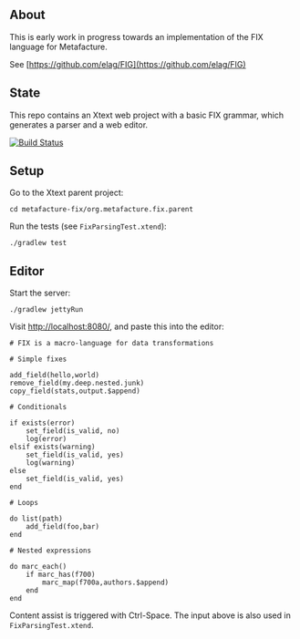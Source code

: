 About
-----

This is early work in progress towards an implementation of the FIX language for Metafacture.

See [https://github.com/elag/FIG](https://github.com/elag/FIG)

State
-----

This repo contains an Xtext web project with a basic FIX grammar, which generates a parser and a web editor.

[![Build Status](https://travis-ci.org/metafacture/metafacture-fix.svg?branch=master)](https://travis-ci.org/metafacture/metafacture-fix)

Setup
-----

Go to the Xtext parent project:

`cd metafacture-fix/org.metafacture.fix.parent`

Run the tests (see `FixParsingTest.xtend`):

`./gradlew test`

Editor
------

Start the server:

`./gradlew jettyRun`

Visit [http://localhost:8080/](http://localhost:8080/), and paste this into the editor:

```
# FIX is a macro-language for data transformations
			
# Simple fixes

add_field(hello,world)
remove_field(my.deep.nested.junk)
copy_field(stats,output.$append)

# Conditionals

if exists(error)
	set_field(is_valid, no)
	log(error)
elsif exists(warning)
	set_field(is_valid, yes)
	log(warning)
else
	set_field(is_valid, yes)
end

# Loops

do list(path)
	add_field(foo,bar)
end

# Nested expressions

do marc_each()
	if marc_has(f700)
		marc_map(f700a,authors.$append)
	end
end
```

Content assist is triggered with Ctrl-Space. The input above is also used in `FixParsingTest.xtend`.

